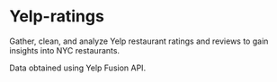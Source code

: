 # Yelp-ratings

Gather, clean, and analyze Yelp restaurant ratings and reviews to gain insights into NYC restaurants.

Data obtained using Yelp Fusion API.
